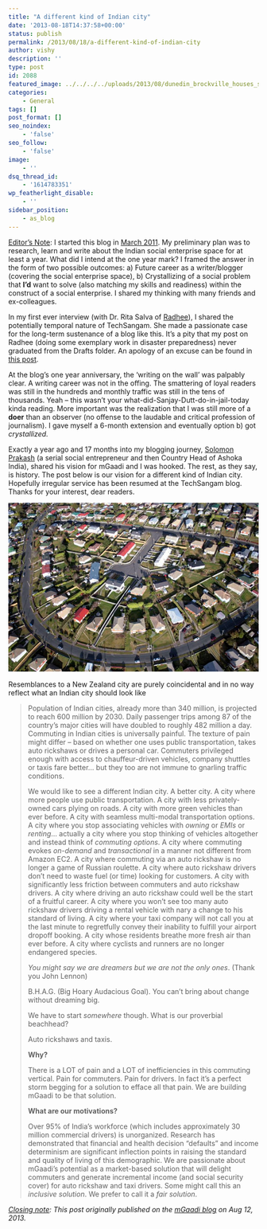 ```yaml
---
title: "A different kind of Indian city"
date: '2013-08-18T14:37:58+00:00'
status: publish
permalink: /2013/08/18/a-different-kind-of-indian-city
author: vishy
description: ''
type: post
id: 2088
featured_image: ../../../../uploads/2013/08/dunedin_brockville_houses_shine_in_the_crisp_winter_sun_th_51dfa4d8d0.jpg
categories:
    - General
tags: []
post_format: []
seo_noindex:
    - 'false'
seo_follow:
    - 'false'
image:
    - ''
dsq_thread_id:
    - '1614783351'
wp_featherlight_disable:
    - ''
sidebar_position:
    - as_blog
---
```

<span style="text-decoration: underline;">Editor’s Note</span>: I started this blog in [March 2011](http://www.techsangam.com/2011/03/). My preliminary plan was to research, learn and write about the Indian social enterprise space for at least a year. What did I intend at the one year mark? I framed the answer in the form of two possible outcomes: a) Future career as a writer/blogger (covering the social enterprise space), b) Crystallizing of a social problem that **I’d** want to solve (also matching my skills and readiness) within the construct of a social enterprise. I shared my thinking with many friends and ex-colleagues. 

In my first ever interview (with Dr. Rita Salva of [Radhee](http://radhee.com/wp/)), I shared the potentially temporal nature of TechSangam. She made a passionate case for the long-term sustenance of a blog like this. It’s a pity that my post on Radhee (doing some exemplary work in disaster preparedness) never graduated from the Drafts folder. An apology of an excuse can be found in [this post](http://www.techsangam.com/2012/04/23/why-some-blog-posts-have-a-longer-gestation-period/). 

At the blog’s one year anniversary, the ‘writing on the wall’ was palpably clear. A writing career was not in the offing. The smattering of loyal readers was still in the hundreds and monthly traffic was still in the tens of thousands. Yeah – this wasn’t your what-did-Sanjay-Dutt-do-in-jail-today kinda reading. More important was the realization that I was still more of a **doer** than an observer (no offense to the laudable and critical profession of journalism). I gave myself a 6-month extension and eventually option b) got *crystallized.* 

Exactly a year ago and 17 months into my blogging journey, [Solomon Prakash](http://www.techsangam.com/2011/06/30/war-stories-from-ashoka-fellow-solomon-prakash/) (a serial social entrepreneur and then Country Head of Ashoka India), shared his vision for mGaadi and I was hooked. The rest, as they say, is history. The post below is our vision for a different kind of Indian city. Hopefully irregular service has been resumed at the TechSangam blog. Thanks for your interest, dear readers.

> <figure aria-describedby="caption-attachment-2092" class="wp-caption alignleft" id="attachment_2092" style="width: 300px">

[![Resemblances to a New Zealand city are purely coincidental and in no way reflect what an Indian city should look like.](../../../../uploads/2013/08/dunedin_brockville_houses_shine_in_the_crisp_winter_sun_th_51dfa4d8d0.jpg)](../../../../uploads/2013/08/dunedin_brockville_houses_shine_in_the_crisp_winter_sun_th_51dfa4d8d0.jpg)<figcaption class="wp-caption-text" id="caption-attachment-2092">Resemblances to a New Zealand city are purely coincidental and in no way reflect what an Indian city should look like</figcaption></figure>
> 
> Population of Indian cities, already more than 340 million, is projected to reach 600 million by 2030. Daily passenger trips among 87 of the country’s major cities will have doubled to roughly 482 million a day. Commuting in Indian cities is universally painful. The texture of pain might differ – based on whether one uses public transportation, takes auto rickshaws or drives a personal car. Commuters privileged enough with access to chauffeur-driven vehicles, company shuttles or taxis fare better… but they too are not immune to gnarling traffic conditions.
> 
> We would like to see a different Indian city. A better city. A city where more people use public transportation. A city with less privately-owned cars plying on roads. A city with more green vehicles than ever before. A city with seamless multi-modal transportation options. A city where you stop associating vehicles with *owning* or *EMIs* or *renting*… actually a city where you stop thinking of vehicles altogether and instead think of *commuting options*. A city where commuting evokes *on-demand* and *transactional* in a manner not different from Amazon EC2. A city where commuting via an auto rickshaw is no longer a game of Russian roulette. A city where auto rickshaw drivers don’t need to waste fuel (or time) looking for customers. A city with significantly less friction between commuters and auto rickshaw drivers. A city where driving an auto rickshaw could well be the start of a fruitful career. A city where you won’t see too many auto rickshaw drivers driving a rental vehicle with nary a change to his standard of living. A city where your taxi company will not call you at the last minute to regretfully convey their inability to fulfill your airport dropoff booking. A city whose residents breathe more fresh air than ever before. A city where cyclists and runners are no longer endangered species.
> 
> *You might say we are dreamers but we are not the only ones*. (Thank you John Lennon)
> 
> B.H.A.G. (Big Hoary Audacious Goal). You can’t bring about change without dreaming big.
> 
> We have to start *somewhere* though. What is our proverbial beachhead?
> 
> Auto rickshaws and taxis.
> 
> **Why?**
> 
> There is a LOT of pain and a LOT of inefficiencies in this commuting vertical. Pain for commuters. Pain for drivers. In fact it’s a perfect storm begging for a solution to efface all that pain. We are building mGaadi to be that solution.
> 
> **What are our motivations?**
> 
> Over 95% of India’s workforce (which includes approximately 30 million commercial drivers) is unorganized. Research has demonstrated that financial and health decision “defaults” and income determinism are significant inflection points in raising the standard and quality of living of this demographic. We are passionate about mGaadi’s potential as a market-based solution that will delight commuters and generate incremental income (and social security cover) for auto rickshaw and taxi drivers. Some might call this an *inclusive solution*. We prefer to call it a *fair solution*.

*<span style="text-decoration: underline;">Closing note</span>: This post originally published on the [mGaadi blog](http://www.mgaadi.com/a-different-kind-of-indian-city/) on Aug 12, 2013.*
